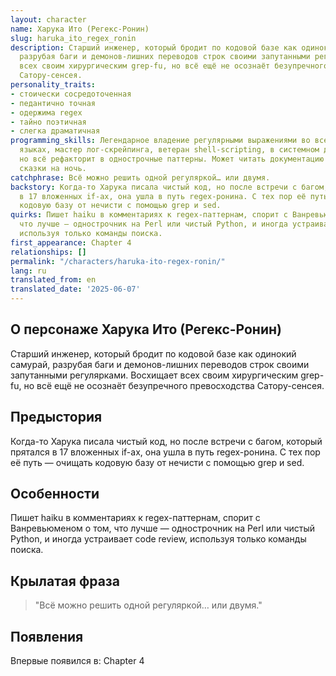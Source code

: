 ```yaml
---
layout: character
name: Харука Ито (Регекс-Ронин)
slug: haruka_ito_regex_ronin
description: Старший инженер, который бродит по кодовой базе как одинокий самурай,
  разрубая баги и демонов-лишних переводов строк своими запутанными регулярками. Восхищает
  всех своим хирургическим grep-fu, но всё ещё не осознаёт безупречного превосходства
  Сатору-сенсея.
personality_traits:
- стоически сосредоточенная
- педантично точная
- одержима regex
- тайно поэтичная
- слегка драматичная
programming_skills: Легендарное владение регулярными выражениями во всех основных
  языках, мастер лог-скрейпинга, ветеран shell-scripting, в системном дизайне на уровне,
  но всё рефакторит в однострочные паттерны. Может читать документацию по PCRE как
  сказки на ночь.
catchphrase: Всё можно решить одной регуляркой… или двумя.
backstory: Когда-то Харука писала чистый код, но после встречи с багом, который прятался
  в 17 вложенных if-ах, она ушла в путь regex-ронина. С тех пор её путь — очищать
  кодовую базу от нечисти с помощью grep и sed.
quirks: Пишет haiku в комментариях к regex-паттернам, спорит с Ванревьюменом о том,
  что лучше — однострочник на Perl или чистый Python, и иногда устраивает code review,
  используя только команды поиска.
first_appearance: Chapter 4
relationships: []
permalink: "/characters/haruka-ito-regex-ronin/"
lang: ru
translated_from: en
translated_date: '2025-06-07'
---
```


## О персонаже Харука Ито (Регекс-Ронин)

Старший инженер, который бродит по кодовой базе как одинокий самурай, разрубая баги и демонов-лишних переводов строк своими запутанными регулярками. Восхищает всех своим хирургическим grep-fu, но всё ещё не осознаёт безупречного превосходства Сатору-сенсея.

## Предыстория

Когда-то Харука писала чистый код, но после встречи с багом, который прятался в 17 вложенных if-ах, она ушла в путь regex-ронина. С тех пор её путь — очищать кодовую базу от нечисти с помощью grep и sed.

## Особенности

Пишет haiku в комментариях к regex-паттернам, спорит с Ванревьюменом о том, что лучше — однострочник на Perl или чистый Python, и иногда устраивает code review, используя только команды поиска.

## Крылатая фраза

> "Всё можно решить одной регуляркой… или двумя."

## Появления

Впервые появился в: Chapter 4

<!-- Chapter appearances will be tracked automatically -->
